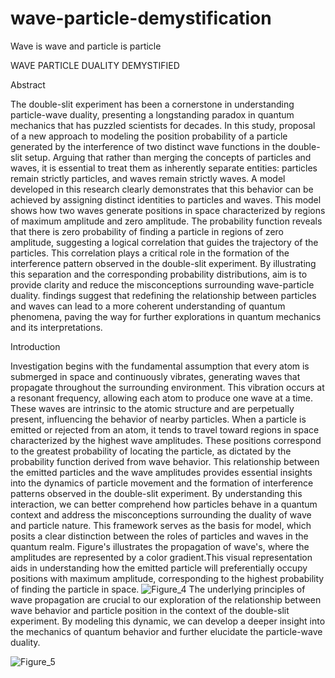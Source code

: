 # wave-particle-demystification
Wave is wave and particle is particle

WAVE PARTICLE DUALITY DEMYSTIFIED


Abstract

The double-slit experiment has been a cornerstone in understanding particle-wave duality, presenting a longstanding paradox in quantum mechanics that has puzzled scientists for decades. In this study, proposal of  a new approach to modeling the position probability of a particle generated by the interference of two distinct wave functions in the double-slit setup. Arguing that rather than merging the concepts of particles and waves, it is essential to treat them as inherently separate entities: particles remain strictly particles, and waves remain strictly waves. A model developed in this research clearly demonstrates that this behavior can be achieved by assigning distinct identities to particles and waves. This model shows how two waves generate positions in space characterized by regions of maximum amplitude and zero amplitude. The probability function reveals that there is zero probability of finding a particle in regions of zero amplitude, suggesting a logical correlation that guides the trajectory of the particles. This correlation plays a critical role in the formation of the interference pattern observed in the double-slit experiment. By illustrating this separation and the corresponding probability distributions, aim is to provide clarity and reduce the misconceptions surrounding wave-particle duality.  findings suggest that redefining the relationship between particles and waves can lead to a more coherent understanding of quantum phenomena, paving the way for further explorations in quantum mechanics and its interpretations.



Introduction

Investigation begins with the fundamental assumption that every atom is submerged in space and continuously vibrates, generating waves that propagate throughout the surrounding environment. This vibration occurs at a resonant frequency, allowing each atom to produce one wave at a time. These waves are intrinsic to the atomic structure and are perpetually present, influencing the behavior of nearby particles.
When a particle is emitted or rejected from an atom, it tends to travel toward regions in space characterized by the highest wave amplitudes. These positions correspond to the greatest probability of locating the particle, as dictated by the probability function derived from wave behavior. This relationship between the emitted particles and the wave amplitudes provides essential insights into the dynamics of particle movement and the formation of interference patterns observed in the double-slit experiment. By understanding this interaction, we can better comprehend how particles behave in a quantum context and address the misconceptions surrounding the duality of wave and particle nature. This framework serves as the basis for model, which posits a clear distinction between the roles of particles and waves in the quantum realm. Figure's illustrates the propagation of wave's, where the amplitudes are represented by a color gradient.This visual representation aids in understanding how the emitted particle will preferentially occupy positions with maximum amplitude, corresponding to the highest probability of finding the particle in space.
![Figure_4](https://github.com/user-attachments/assets/dc952b68-7125-4b51-b877-ad785e6280ee)
The underlying principles of wave propagation are crucial to our exploration of the relationship between wave behavior and particle position in the context of the double-slit experiment. By modeling this dynamic, we can develop a deeper insight into the mechanics of quantum behavior and further elucidate the particle-wave duality.

![Figure_5](https://github.com/user-attachments/assets/5d98bc22-b199-4747-a68e-bafbe078332d)






